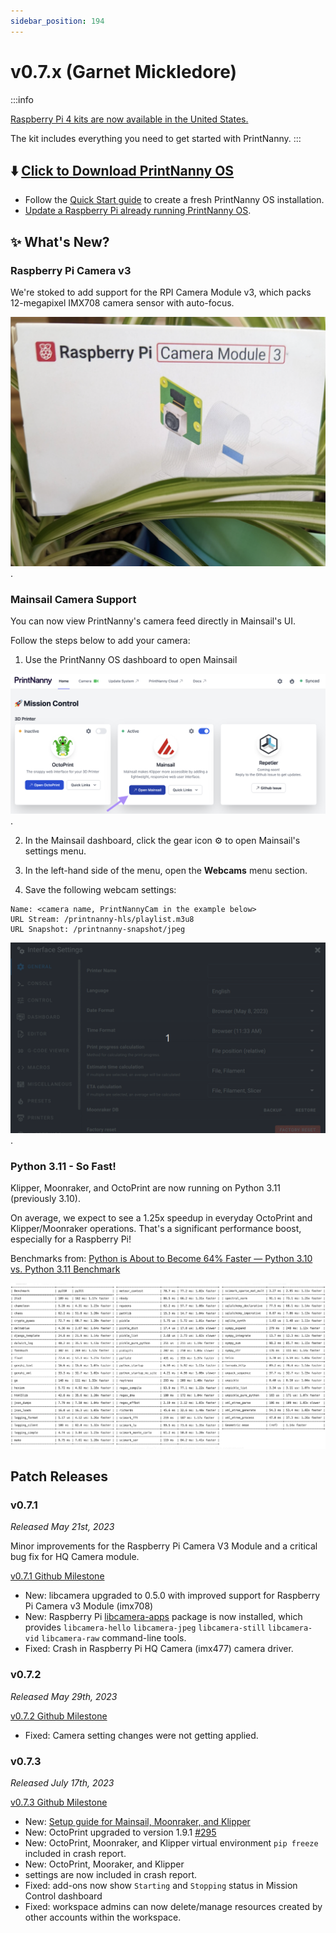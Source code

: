 ```yaml
---
sidebar_position: 194
---
```


# v0.7.x (Garnet Mickledore)

:::info

[Raspberry Pi 4 kits are now available in the United States.](https://printnanny.ai/shop/raspberry-pi-4-kit)

The kit includes everything you need to get started with PrintNanny.
:::

## ⬇️ [Click to Download PrintNanny OS](https://github.com/bitsy-ai/printnanny-os/releases/tag/0.7.3)

* Follow the [Quick Start guide](https://docs.printnanny.ai/docs/category/quick-start/) to create a fresh PrintNanny OS installation.
* [Update a Raspberry Pi already running PrintNanny OS](https://docs.printnanny.ai/docs/update-printnanny-os/).

## ✨ What's New?

### Raspberry Pi Camera v3

We're stoked to add support for the RPI Camera Module v3, which packs 12-megapixel IMX708 camera sensor with auto-focus.

![Raspberry Pi Camera Module v3](./img/v0.7.0/raspberrypi-cam-v3.jpg).


### Mainsail Camera Support

You can now view PrintNanny's camera feed directly in Mainsail's UI.

Follow the steps below to add your camera:

1. Use the PrintNanny OS dashboard to open Mainsail

![Raspberry Pi Camera Module v3](./img/v0.7.0/printnanny-dash-open-mainsail.png).

2. In the Mainsail dashboard, click the gear icon ⚙️ to open Mainsail's settings menu.

3. In the left-hand side of the menu, open the **Webcams** menu section.

4. Save the following webcam settings:

```
Name: <camera name, PrintNannyCam in the example below>
URL Stream: /printnanny-hls/playlist.m3u8
URL Snapshot: /printnanny-snapshot/jpeg
```

![Add PrintNanny camera to Mainsail](./img/v0.7.0/printnanny-cam-mainsail.gif).

### Python 3.11 - So Fast!

Klipper, Moonraker, and OctoPrint are now running on Python 3.11 (previously 3.10).

On average, we expect to see a 1.25x speedup in everyday OctoPrint and Klipper/Moonraker operations. That's a significant performance boost, especially for a Raspberry Pi! 

Benchmarks from: [Python is About to Become 64% Faster — Python 3.10 vs. Python 3.11 Benchmark](https://towardsdatascience.com/python-is-about-to-become-64-faster-python-3-10-vs-python-3-11-benchmark-3a6abcc25b90)

![Python 3.10 vs. Python 3.11 benchmarks](./img/v0.7.0/python3.10-vs-python3.11.png)

## Patch Releases

### v0.7.1

_Released May 21st, 2023_

Minor improvements for the Raspberry Pi Camera V3 Module and a critical bug fix for HQ Camera module.

[v0.7.1 Github Milestone](https://github.com/bitsy-ai/printnanny-os/milestone/13?closed=1)

* New: libcamera upgraded to 0.5.0 with improved support for Raspberry Pi Camera v3 Module (imx708)
* New: Raspberry Pi [libcamera-apps](https://www.raspberrypi.com/documentation/computers/camera_software.html#libcamera-and-libcamera-apps) package is now installed, which provides `libcamera-hello` `libcamera-jpeg` `libcamera-still` `libcamera-vid` `libcamera-raw` command-line tools.
* Fixed: Crash in Raspberry Pi HQ Camera (imx477) camera driver.

### v0.7.2


_Released May 29th, 2023_

[v0.7.2 Github Milestone](https://github.com/bitsy-ai/printnanny-os/issues?q=is%3Aissue+milestone%3A0.7.2+is%3Aclosed)

* Fixed: Camera setting changes were not getting applied.

### v0.7.3

_Released July 17th, 2023_

[v0.7.3 Github Milestone](https://github.com/bitsy-ai/printnanny-os/milestone/25?closed=1)

* New: [Setup guide for Mainsail, Moonraker, and Klipper](/docs/addons/mainsail-moonraker-klipper/)
* New: OctoPrint upgraded to version 1.9.1 [#295](https://github.com/bitsy-ai/printnanny-os/issues/295)
* New: OctoPrint, Moonraker, and Klipper virtual environment `pip freeze` included in crash report.
* New: OctoPrint, Mooraker, and Klipper 
* settings are now included in crash report.
* Fixed: add-ons now show `Starting` and `Stopping` status in Mission Control dashboard
* Fixed: workspace admins can now delete/manage resources created by other accounts within the workspace.